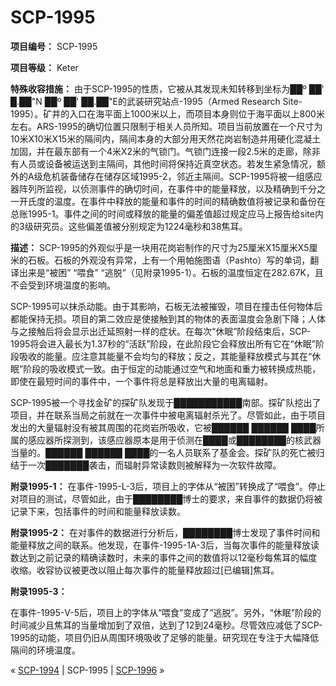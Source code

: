 # SCP-1995
                        


**项目编号：** SCP-1995

**项目等级：** Keter

**特殊收容措施：** 由于SCP-1995的性质，它被从其发现未知转移到坐标为██º ██' █.██"N ██º ██' ██.██"E的武装研究站点-1995（Armed Research Site-1995）。矿井的入口在海平面上1000米以上，而项目本身则位于海平面以上800米左右。ARS-1995的确切位置只限制于相关人员所知。项目当前放置在一个尺寸为10米X10米X15米的隔间内，隔间本身的大部分用天然花岗岩制造并用硬化混凝土加固，并在最东部有一个4米X2米的气锁门。气锁门连接一段2.5米的走廊，除非有人员或设备被运送到主隔间，其他时间将保持近真空状态。若发生紧急情况，额外的A级危机装备储存在储存区域1995-2，邻近主隔间。SCP-1995将被一组感应器阵列所监视，以侦测事件的确切时间，在事件中的能量释放，以及精确到千分之一开氏度的温度。在事件中释放的能量和事件的时间的精确数值将被记录和备份在总账1995-1。事件之间的时间或释放的能量的偏差值超过规定应马上报告给site内的3级研究员。这些偏差值被分别规定为1224毫秒和38焦耳。

**描述：** SCP-1995的外观似乎是一块用花岗岩制作的尺寸为25厘米X15厘米X5厘米的石板。石板的外观没有异常，上有一个用帕施图语（Pashto）写的单词，翻译出来是“被困” “喂食” “逃脱”（见附录1995-1）。石板的温度恒定在282.67K，且不会受到环境温度的影响。

SCP-1995可以抹杀动能。由于其影响，石板无法被摧毁，项目在撞击任何物体后都能保持无损。项目的第二效应是使接触到其的物体的表面温度会急剧下降；人体与之接触后将会显示出迁延照射一样的症状。在每次“休眠”阶段结束后，SCP-1995将会进入最长为1.37秒的“活跃”阶段，在此阶段它会释放出所有它在“休眠”阶段吸收的能量。应注意其能量不会均匀的释放；反之，其能量释放模式与其在“休眠”阶段的吸收模式一致。由于恒定的动能通过空气和地面和重力被转换成热能，即使在最短时间的事件中，一个事件将总是释放出大量的电离辐射。

SCP-1995被一个寻找金矿的探矿队发现于███████████南部。探矿队挖出了项目，并在联系当局之前就在一次事件中被电离辐射杀光了。尽管如此，由于项目发出的大量辐射没有被其周围的花岗岩所吸收，它被██████ ██████ ████所属的感应器所探测到，该感应器原本是用于侦测在████或████████的核武器当量的。██████ ██████ ████的一名人员联系了基金会。探矿队的死亡被归结于一次███████袭击，而辐射异常读数则被解释为一次软件故障。

**附录1995-1：** 
在事件-1995-L-3后，项目上的字体从“被困”转换成了“喂食”。停止对项目的测试，尽管如此，由于████████博士的要求，来自事件的数据仍将被记录下来，包括事件的时间和能量释放读数。

**附录1995-2：** 
在对事件的数据进行分析后，████████博士发现了事件时间和能量释放之间的联系。他发现，在事件-1995-1A-3后，当每次事件的能量释放读数达到之前记录的精确读数时，未来的事件之间的数值将以12毫秒每焦耳的幅度收缩。收容协议被更改以阻止每次事件的能量释放超过[已编辑]焦耳。

**附录1995-3：** 

在事件-1995-V-5后，项目上的字体从“喂食”变成了“逃脱”。另外，“休眠”阶段的时间减少且焦耳的当量增加到了双倍，达到了12到24毫秒。尽管效应减低了SCP-1995的动能，项目仍旧从周围环境吸收了足够的能量。研究现在专注于大幅降低隔间的环境温度。



« [SCP-1994](/scp-1994) | SCP-1995 | [SCP-1996](/scp-1996) »





                    